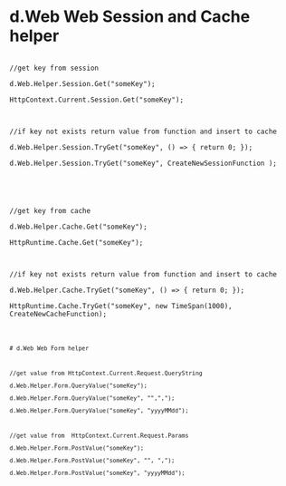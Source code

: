 # d.Web Web Session and Cache helper
<pre><code>
//get key from session <br />
d.Web.Helper.Session.Get<int>("someKey");<br />
HttpContext.Current.Session.Get<int>("someKey");<br />
<br />
//if key not exists return value from function and insert to cache<br />
d.Web.Helper.Session.TryGet<int>("someKey", () => { return 0; });<br />
d.Web.Helper.Session.TryGet<int>("someKey", CreateNewSessionFunction );<br />
<br />
<br />
//get key from cache<br />
d.Web.Helper.Cache.Get<int>("someKey");<br />
HttpRuntime.Cache.Get<int>("someKey");<br />
<br />
//if key not exists return value from function and insert to cache<br />
d.Web.Helper.Cache.TryGet<int>("someKey", () => { return 0; });<br />
HttpRuntime.Cache.TryGet<int>("someKey", new TimeSpan(1000), CreateNewCacheFunction);<br />
<pre><code>

# d.Web Web Form helper<br />
<br />
//get value from HttpContext.Current.Request.QueryString<br />
d.Web.Helper.Form.QueryValue<int>("someKey");<br />
d.Web.Helper.Form.QueryValue<decimal>("someKey", "",",");<br />
d.Web.Helper.Form.QueryValue<DateTime>("someKey", "yyyyMMdd");<br />
<br />
//get value from  HttpContext.Current.Request.Params<br />
d.Web.Helper.Form.PostValue<string>("someKey");<br />
d.Web.Helper.Form.PostValue<decimal>("someKey", "", ",");<br />
d.Web.Helper.Form.PostValue<DateTime>("someKey", "yyyyMMdd");<br />
